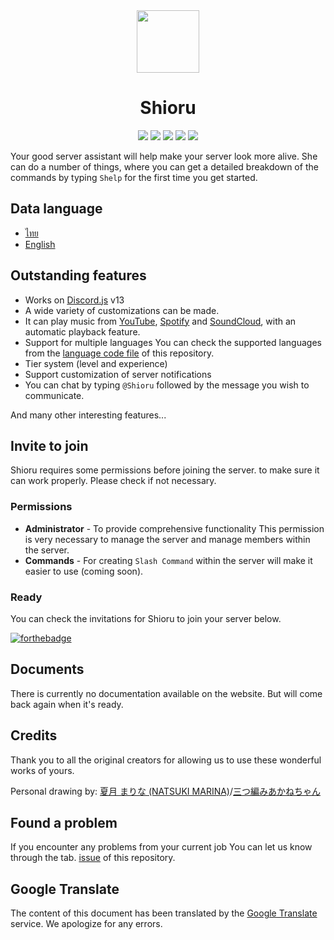 <div align="center">
    <img src="../assets/icons/favicon-circle.ico" width="100" />
    <h1>Shioru</h1>
    <img src="https://img.shields.io/badge/discord.js-v13-7354F6?logo=discord&logoColor=white&style=flat-square" />
    <img src="https://img.shields.io/github/stars/Maseshi/Shioru.svg?logo=github&style=flat-square" />
    <img src="https://img.shields.io/github/license/Maseshi/Shioru.svg?logo=github&style=flat-square" />
    <img src="https://img.shields.io/github/workflow/status/Maseshi/Shioru/CodeQL?label=test&logo=circleci&style=flat-square" />
    <a href="https://stats.uptimerobot.com/gXGx1iqxop">
        <img src="https://img.shields.io/uptimerobot/ratio/7/m789124615-03e67c33f3ffeade6f2b8d05?logo=google-cloud&logoColor=white&style=flat-square" />
    </a>
</div>

Your good server assistant will help make your server look more alive. She can do a number of things, where you can get a detailed breakdown of the commands by typing `Shelp` for the first time you get started.

## Data language
- [ไทย](https://github.com/Maseshi/Shioru/blob/main/documents/README.th.md)
- [English](https://github.com/Maseshi/Shioru/blob/main/documents/README.en.md)

## Outstanding features
- Works on [Discord.js](https://discord.js.org/) v13
- A wide variety of customizations can be made.
- It can play music from [YouTube](https://www.youtube.com/), [Spotify](https://www.spotify.com/) and [SoundCloud](https://soundcloud.com/), with an automatic playback feature.
- Support for multiple languages You can check the supported languages from the [language code file](https://github.com/Maseshi/Shioru/blob/main/source/config/languages.json) of this repository.
- Tier system (level and experience)
- Support customization of server notifications
- You can chat by typing `@Shioru` followed by the message you wish to communicate.

And many other interesting features...

## Invite to join
Shioru requires some permissions before joining the server. to make sure it can work properly. Please check if not necessary.

### Permissions
- **Administrator** - To provide comprehensive functionality This permission is very necessary to manage the server and manage members within the server.
- **Commands** - For creating `Slash Command` within the server will make it easier to use (coming soon).

### Ready
You can check the invitations for Shioru to join your server below.

[![forthebadge](https://forthebadge.com/images/badges/check-it-out.svg)](https://discord.com/api/oauth2/authorize?client_id=704706906505347183&permissions=8&scope=applications.commands%20bot)

## Documents
There is currently no documentation available on the website. But will come back again when it's ready.

## Credits
Thank you to all the original creators for allowing us to use these wonderful works of yours.

Personal drawing by: [夏月 まりな (NATSUKI MARINA)](https://www.pixiv.net/en/users/482462)/[三つ編みあかねちゃん](https://www.pixiv.net/en/artworks/78387684)

## Found a problem
If you encounter any problems from your current job You can let us know through the tab. [issue](https://github.com/Maseshi/Shioru/issues) of this repository.

## Google Translate
The content of this document has been translated by the [Google Translate](https://translate.google.com/) service. We apologize for any errors.